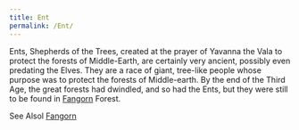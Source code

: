 ```yaml
---
title: Ent
permalink: /Ent/
---
```


Ents, Shepherds of the Trees, created at the prayer of Yavanna the Vala
to protect the forests of Middle-Earth, are certainly very ancient,
possibly even predating the Elves. They are a race of giant, tree-like
people whose purpose was to protect the forests of Middle-earth. By the
end of the Third Age, the great forests had dwindled, and so had the
Ents, but they were still to be found in [Fangorn](Fangorn "wikilink")
Forest.

See Alsol [Fangorn](Fangorn "wikilink")